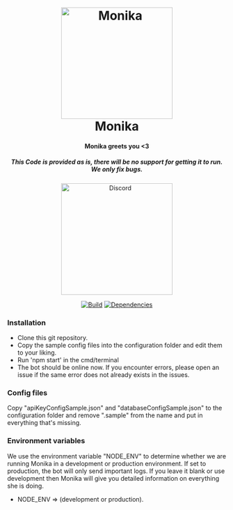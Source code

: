 <h1 align="center">
    <a href="https://discord.gg/JtFFkzk"><img src="https://i.imgur.com/6hUjiER.png" width="256px" alt="Monika"></a>
  <br>
    Monika
  <br>
 </h1>
<h4 align="center">Monika greets you <3</h4>
<h5 align="center">This Code is provided as is, there will be no support for getting it to run. We only fix bugs.</h5>
  <p align="center">
      <a href="https://discord.gg/JtFFkzk" target="_blank"><img src="https://discordapp.com/assets/fc0b01fe10a0b8c602fb0106d8189d9b.png" width="256px" alt="Discord"></a>
  </p>
  <p align="center">
  <a href="https://travis-ci.org/weebs-online/Monika" target="_blank"><img src="https://travis-ci.org/weebs-online/Monika.svg?branch=master" alt="Build"></a>
  <a href="https://david-dm.org/weebs-online/monika" target="_blank"><img src="https://david-dm.org/weebs-online/monika/status.svg" alt="Dependencies"></a>
  </p>

### Installation
* Clone this git repository.
* Copy the sample config files into the configuration folder and edit them to your liking.
* Run 'npm start' in the cmd/terminal
* The bot should be online now. If you encounter errors, please open an issue if the same error does not already exists in the issues.

### Config files
Copy "apiKeyConfigSample.json" and "databaseConfigSample.json" to the configuration folder and remove ".sample" from the name and put in everything that's missing.

### Environment variables
We use the environment variable "NODE_ENV" to determine whether we are running Monika in a development or production environment.
If set to production, the bot will only send important logs. If you leave it blank or use development then Monika will give you detailed information
on everything she is doing.
* NODE_ENV => (development or production).

